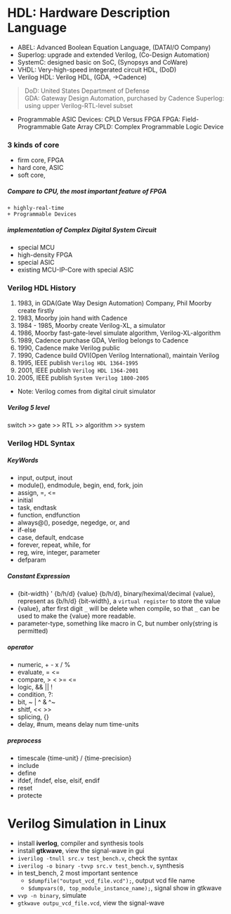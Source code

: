 # HDL: Hardware Description Language
+ ABEL: Advanced Boolean Equation Language, (DATAI/O Company)
+ Superlog: upgrade and extended Verilog, (Co-Design Automation)
+ SystemC: designed basic on SoC, (Synopsys and CoWare)
+ VHDL: Very-high-speed integerated circuit HDL, (DoD)
+ Verilog HDL: Verilog HDL, (GDA, -\>Cadence)

> DoD: United States Department of Defense </br>
> GDA: Gateway Design Automation, purchased by Cadence
> Superlog: using upper Verilog-RTL-level subset

+ Programmable ASIC Devices: CPLD Versus FPGA
FPGA: Field-Programmable Gate Array
CPLD: Complex Programmable Logic Device

### 3 kinds of core
+ firm core, FPGA
+ hard core, ASIC
+ soft core,

##### Compare to CPU, the most important feature of FPGA
    + highly-real-time
    + Programmable Devices

##### implementation of Complex Digital System Circuit
+ special MCU
+ high-density FPGA
+ special ASIC
+ existing MCU-IP-Core with special ASIC

### Verilog HDL History
01. 1983, in GDA(Gate Way Design Automation) Company, Phil Moorby create firstly
02. 1983, Moorby join hand with Cadence
03. 1984 - 1985, Moorby create Verilog-XL, a simulator
04. 1986, Moorby fast-gate-level simulate algorithm, Verilog-XL-algorithm
05. 1989, Cadence purchase GDA, Verilog belongs to Cadence
06. 1990, Cadence make Verilog public
07. 1990, Cadence build OVI(Open Verilog International), maintain Verilog
08. 1995, IEEE publish `Verilog HDL 1364-1995`
09. 2001, IEEE publish `Verilog HDL 1364-2001`
10. 2005, IEEE publish `System Verilog 1800-2005`
+ Note: Verilog comes from digital ciruit simulator

##### Verilog 5 level
switch >> gate >> RTL >> algorithm >> system

### Verilog HDL Syntax
##### KeyWords
+ input, output, inout
+ module(), endmodule, begin, end, fork, join
+ assign, =, <=
+ initial
+ task, endtask
+ function, endfunction
+ always@(), posedge, negedge, or, and
+ if-else
+ case, default, endcase
+ forever, repeat, while, for
+ reg, wire, integer, parameter
+ defparam
##### Constant Expression
+ {bit-width} ' {b/h/d} {value}
    {b/h/d}, binary/heximal/decimal
    {value}, represent as {b/h/d}
    {bit-width}, a `virtual register` to store the value
+ {value}, after first digit `_` will be delete when compile,
    so that `_` can be used to make the {value} more readable.
+ parameter-type, something like macro in C, but number only(string is permitted)
##### operator
+ numeric, + - x / %
+ evaluate, = <=
+ compare,  > < >= <=
+ logic, && || !
+ condition, ?:
+ bit, ~ | ^ & ^~
+ shitf, << >>
+ splicing, {}
+ delay, #num, means delay num time-units
##### preprocess
+ timescale {time-unit} / {time-precision}
+ include
+ define
+ ifdef, ifndef, else, elsif, endif
+ reset
+ protecte

# Verilog Simulation in Linux
+ install **iverlog**, compiler and synthesis tools
+ install **gtkwave**, view the signal-wave in gui
+ `iverilog -tnull src.v test_bench.v`, check the syntax
+ `iverilog -o binary -tvvp src.v test_bench.v`, synthesis
+ in test\_bench, 2 most important sentence
    + `$dumpfile("output_vcd_file.vcd");`, output vcd file name
    + `$dumpvars(0, top_module_instance_name);`, signal show in gtkwave
+ `vvp -n binary`, simulate
+ `gtkwave outpu_vcd_file.vcd`, view the signal-wave
